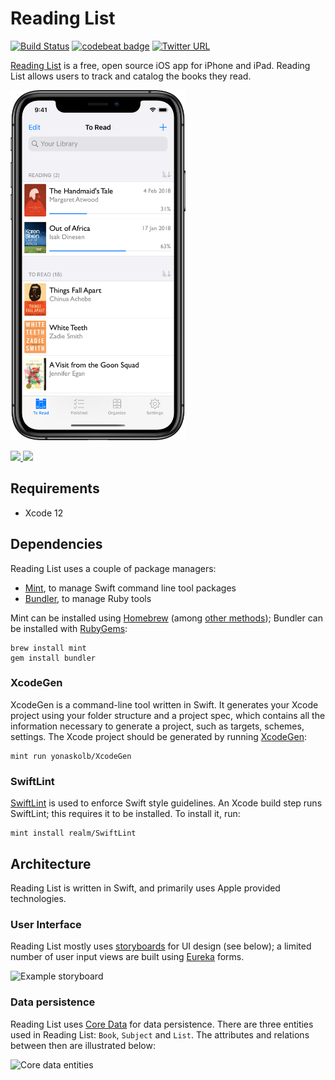 # Reading List
[![Build Status](https://travis-ci.com/AndrewBennet/ReadingList.svg?branch=master)](https://travis-ci.com/AndrewBennet/ReadingList)
[![codebeat badge](https://codebeat.co/badges/3f7723a7-8967-436e-b5e9-549e0261603c)](https://codebeat.co/projects/github-com-andrewbennet-readinglist)
[![Twitter URL](https://img.shields.io/twitter/url?label=%40ReadingListApp&style=social&url=https%3A%2F%2Ftwitter.com%2Freadinglistapp)](https://twitter.com/ReadingListApp)

[Reading List](https://www.readinglist.app) is a free, open source iOS app for iPhone and iPad. Reading List allows users to track and catalog the books they read.

<img src="./media/iPhone%20X-0_ToReadList_framed.png" width="280"></img>

<a href="https://itunes.apple.com/us/app/reading-list-book-log/id1217139955?mt=8">
  <img src="https://linkmaker.itunes.apple.com/assets/shared/badges/en-us/appstore-lrg.svg" style="height: 60px;"/>
</a>

<a href="https://testflight.apple.com/join/kBS5mVao">
  <img src="https://developer.apple.com/assets/elements/icons/testflight/testflight-64x64_2x.png" height="45px" />
</a>

## Requirements
 - Xcode 12

## Dependencies

Reading List uses a couple of package managers: 

- [Mint](https://github.com/yonaskolb/Mint), to manage Swift command line tool packages
- [Bundler](https://github.com/bundler/bundler), to manage Ruby tools

Mint can be installed using [Homebrew](https://brew.sh/) (among [other methods](https://github.com/yonaskolb/Mint#installing)); Bundler can be installed with [RubyGems](https://rubygems.org/):

    brew install mint
    gem install bundler

### XcodeGen
XcodeGen is a command-line tool written in Swift. It generates your Xcode project using your folder structure and a project spec, which contains all the information necessary to generate a project, such as targets, schemes, settings.
The Xcode project should be generated by running [XcodeGen](https://github.com/yonaskolb/XcodeGen):

    mint run yonaskolb/XcodeGen

### SwiftLint
[SwiftLint](https://github.com/realm/SwiftLint) is used to enforce Swift style guidelines. An Xcode build step runs SwiftLint; this requires it to be installed. To install it, run:

    mint install realm/SwiftLint

## Architecture
Reading List is written in Swift, and primarily uses Apple provided technologies.

### User Interface
Reading List mostly uses [storyboards](https://developer.apple.com/library/content/documentation/General/Conceptual/Devpedia-CocoaApp/Storyboard.html) for UI design (see below); a limited number of user input views are built using [Eureka](https://github.com/xmartlabs/Eureka) forms.

![Example storyboard](./media/storyboard.png)

### Data persistence
Reading List uses [Core Data](https://developer.apple.com/documentation/coredata) for data persistence. There are three entities used in Reading List: `Book`, `Subject` and `List`. The attributes and relations between then are illustrated below:

<img src="./media/coredata_entities.png" width="400px;" alt="Core data entities"/>

